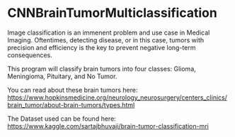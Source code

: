 # CNNBrainTumorMulticlassification
Image classification is an immenent problem and use case in Medical Imaging. 
Oftentimes, detecting disease, or in this case, tumors with precision and efficiency is the key to prevent negative long-term consequences. 

This program will classify brain tumors into four classes: Glioma, Meningioma, Pituitary, and No Tumor. 

You can read about these brain tumors here: https://www.hopkinsmedicine.org/neurology_neurosurgery/centers_clinics/brain_tumor/about-brain-tumors/types.html

The Dataset used can be found here: https://www.kaggle.com/sartajbhuvaji/brain-tumor-classification-mri
